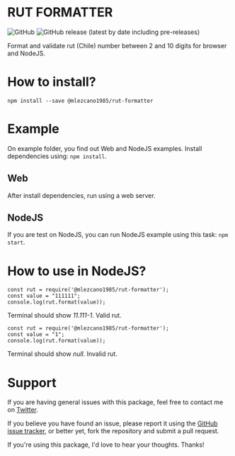 # RUT FORMATTER

![GitHub](https://img.shields.io/github/license/mlezcano1985/rut)
![GitHub release (latest by date including pre-releases)](https://img.shields.io/github/v/release/mlezcano1985/rut?include_prereleases)

Format and validate rut (Chile) number between 2 and 10 digits for browser and NodeJS.

# How to install?

```
npm install --save @mlezcano1985/rut-formatter
```

# Example

On example folder, you find out Web and NodeJS examples. Install dependencies using: `npm install`.

## Web

After install dependencies, run using a web server.

## NodeJS

If you are test on NodeJS, you can run NodeJS example using this task: `npm start`.

# How to use in NodeJS?

```
const rut = require('@mlezcano1985/rut-formatter');
const value = "111111";
console.log(rut.format(value));
```

Terminal should show _11.111-1_. Valid rut.

```
const rut = require('@mlezcano1985/rut-formatter');
const value = "1";
console.log(rut.format(value));
```

Terminal should show _null_. Invalid rut.

# Support

If you are having general issues with this package, feel free to contact me on [Twitter](https://twitter.com/mlezcano1985).

If you believe you have found an issue, please report it using the [GitHub issue tracker](https://github.com/mlezcano1985/rut/issues), or better yet, fork the repository and submit a pull request.

If you're using this package, I'd love to hear your thoughts. Thanks!
